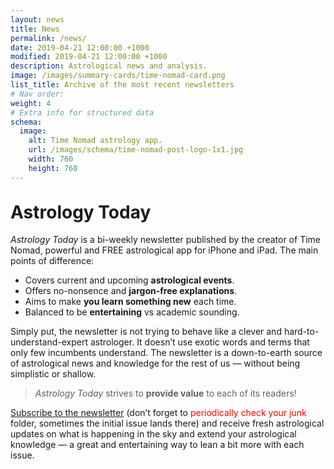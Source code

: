 ```yaml
---
layout: news
title: News
permalink: /news/
date: 2019-04-21 12:00:00 +1000
modified: 2019-04-21 12:00:00 +1000
description: Astrological news and analysis.
image: /images/summary-cards/time-nomad-card.png
list_title: Archive of the most recent newsletters
# Nav order:
weight: 4
# Extra info for structured data
schema:
  image:
    alt: Time Nomad astrology app.
    url: /images/schema/time-nomad-post-logo-1x1.jpg
    width: 760
    height: 760
---
```


<h1 class="post-title p-name" itemprop="name headline" style="margin-top: 30px;">Astrology Today</h1>

_Astrology Today_ is a bi-weekly newsletter published by the creator of Time Nomad, powerful and FREE astrological app for iPhone and iPad. The main points of difference:

* Covers current and upcoming **astrological events**.
* Offers no-nonsence and **jargon-free explanations**.
* Aims to make **you learn something new** each time.
* Balanced to be **entertaining** vs academic sounding.

Simply put, the newsletter is not trying to behave like a  clever and hard-to-understand-expert astrologer. It doesn’t use exotic words and terms that only few incumbents understand. The newsletter is a down-to-earth source of astrological news and knowledge for the rest of us — without being simplistic or shallow.

> _Astrology Today_ strives to **provide value** to each of its readers!

[Subscribe to the newsletter](#mc_embed_signup) (don’t forget to <span style="color: red;">periodically check your junk</span> folder, sometimes the initial issue lands there) and receive fresh astrological updates on what is happening in the sky and extend your astrological knowledge — a great and entertaining way to lean a bit more with each issue.
